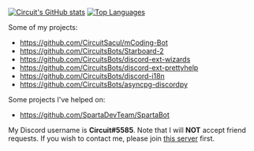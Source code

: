 [![Circuit's GitHub stats](https://github-readme-stats.vercel.app/api?username=CircuitSacul&orgs=CircuitsBots&show_icons=true&theme=dracula)](https://github.com/anuraghazra/github-readme-stats)
[![Top Languages](https://github-readme-stats.vercel.app/api/top-langs/?username=CircuitSacul&show_icons=true&theme=dracula)](https://github.com/anuraghazra/github-readme-stats)


Some of my projects:
 - https://github.com/CircuitSacul/mCoding-Bot
 - https://github.com/CircuitsBots/Starboard-2
 - https://github.com/CircuitsBots/discord-ext-wizards
 - https://github.com/CircuitsBots/discord-ext-prettyhelp
 - https://github.com/CircuitsBots/discord-i18n
 - https://github.com/CircuitsBots/asyncpg-discordpy

Some projects I've helped on:
 - https://github.com/SpartaDevTeam/SpartaBot

My Discord username is **Circuit#5585**. Note that I will **NOT** accept friend requests. If you wish to contact me, please join [this server](https://discord.gg/dGAzZDaTS9) first.
